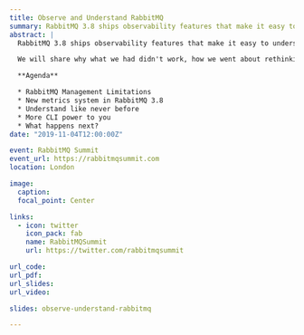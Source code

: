 ```yaml
---
title: Observe and Understand RabbitMQ
summary: RabbitMQ 3.8 ships observability features that make it easy to understand what happens in the different layers of this complex, distributed stateful system. We will share why what we had didn't work, how we went about rethinking our approach to metrics and the unexpected benefits that we have uncovered while on this journey.
abstract: |
  RabbitMQ 3.8 ships observability features that make it easy to understand what happens in the different layers of this complex, distributed stateful system.

  We will share why what we had didn't work, how we went about rethinking our approach to metrics and the unexpected benefits that we have uncovered while on this journey.

  **Agenda**

  * RabbitMQ Management Limitations
  * New metrics system in RabbitMQ 3.8
  * Understand like never before
  * More CLI power to you
  * What happens next?
date: "2019-11-04T12:00:00Z"

event: RabbitMQ Summit
event_url: https://rabbitmqsummit.com
location: London

image:
  caption:
  focal_point: Center

links:
  - icon: twitter
    icon_pack: fab
    name: RabbitMQSummit
    url: https://twitter.com/rabbitmqsummit

url_code:
url_pdf:
url_slides:
url_video:

slides: observe-understand-rabbitmq

---
```


<!--

# FEEDBACK for MK

* Add PerfTest dashboard
* Clarify the first Grafana graph - axes, etc.
* Make it clearer that these are 3.8 features only
* Emphasize that everybody needs to upgrade to 3.8 - these features are not available in 3.7

* Mention that Mirrors & Slaves are used interchangly - ask Michael
* Only mention Erlang-Memory-Allocators dashboard, do not go into any details

-->
